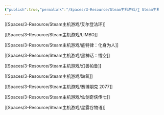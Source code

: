 ```yaml
---
{"publish":true,"permalink":"/Spaces/3-Resource/Steam主机游戏/∑ Steam主机游戏.md","created":"2025-07-06","modified":"2025-07-12","published":"2025-07-12T03:22:41.510+08:00","cssclasses":""}
---
```



[[Spaces/3-Resource/Steam主机游戏/艾尔登法环]]

[[Spaces/3-Resource/Steam主机游戏/LIMBO]]

[[Spaces/3-Resource/Steam主机游戏/底特律：化身为人]]

[[Spaces/3-Resource/Steam主机游戏/黑神话：悟空]]

[[Spaces/3-Resource/Steam主机游戏/幻兽帕鲁]]

[[Spaces/3-Resource/Steam主机游戏/缺氧]]

[[Spaces/3-Resource/Steam主机游戏/赛博朋克 2077]]

[[Spaces/3-Resource/Steam主机游戏/仙剑奇侠传七]]

[[Spaces/3-Resource/Steam主机游戏/星露谷物语]]
